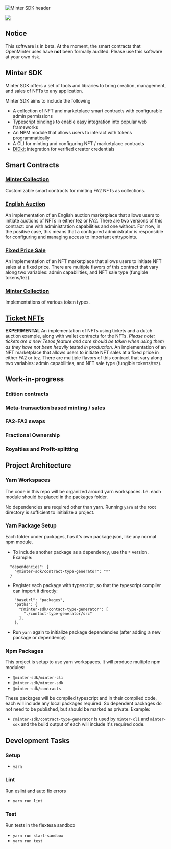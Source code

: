 ![Minter SDK header](/docs/mintersdkhead.png)

[![](https://img.shields.io/badge/license-MIT-brightgreen)](LICENSE)

## Notice

This software is in beta. At the moment, the smart contracts
that OpenMinter uses have **not** been formally audited. Please
use this software at your own risk.

## Minter SDK

Minter SDK offers a set of tools and libraries to bring creation, management, and sales of NFTs to any application.

Minter SDK aims to include the following

-   A collection of NFT and marketplace smart contracts with configurable admin permissions
-   Typescript bindings to enable easy integration into popular web frameworks
-   An NPM module that allows users to interact with tokens programmatically
-   A CLI for minting and configuring NFT / marketplace contracts
-   [DIDkit](https://www.spruceid.com/didkit) integration for verified creator credentials

## Smart Contracts

### [Minter Collection](minter_collection)

Customizable smart contracts for minting FA2 NFTs as collections.

### [English Auction](english_auction)

An implementation of an English auction marketplace that allows users to initiate auctions of NFTs in either tez or FA2. There are
two versions of this contract: one with administration capabilities and one without. For now, in the positive case, this means that
a configured administrator is responsible for configuring and managing access to important entrypoints.

### [Fixed Price Sale](fixed_price_sale)

An implementation of an NFT marketplace that allows users to initiate NFT sales at a fixed price. There are multiple flavors of this contract that vary along two variables: admin capabilities, and NFT sale type (fungible tokens/tez).

### [Minter Collection](minter_collection)

Implementations of various token types.


## [Ticket NFTs](tickets)

**EXPERIMENTAL** An implementation of NFTs using tickets and a dutch auction example, along with wallet contracts for the NFTs. _Please note: tickets are a new Tezos feature and care should be taken when using them as they have not been heavily tested in production._
An implementation of an NFT marketplace that allows users to initiate NFT sales at a fixed price in either FA2 or tez. There are multiple flavors of this contract that vary along two variables: admin capabilities, and NFT sale type (fungible tokens/tez).

## Work-in-progress

### Edition contracts

### Meta-transaction based minting / sales

### FA2-FA2 swaps

### Fractional Ownership

### Royalties and Profit-splitting



## Project Architecture

### Yarn Workspaces

The code in this repo will be organized around yarn workspaces. I.e. each module should be placed in the packages folder.

No dependencies are required other than yarn. Running `yarn` at the root directory is sufficient to initialize a project.

### Yarn Package Setup 

Each folder under packages, has it's own package.json, like any normal npm module. 

- To include another package as a dependency, use the `*` version. Example:

```
  "dependencies": {
    "@minter-sdk/contract-type-generator": "*"
  }
```

- Register each package with typescript, so that the typescript compiler can import it directly:

```
    "baseUrl": "packages",
    "paths": {
      "@minter-sdk/contact-type-generator": [
        "./contact-type-generator/src"
      ],
    },
```

- Run `yarn` again to initialize package dependencies (after adding a new package or dependency)


### Npm Packages

This project is setup to use yarn workspaces. It will produce multiple npm modules:

- `@minter-sdk/minter-cli`
- `@minter-sdk/minter-sdk`
- `@minter-sdk/contracts`

These packages will be compiled typescript and in their compiled code, each will include any local packages required. So dependent packages do not need to be published, but should be marked as private. Example:

- `@minter-sdk/contract-type-generator` is used by `minter-cli` and `minter-sdk` and the build output of each will include it's required code.



## Development Tasks

### Setup

- `yarn`

### Lint

Run eslint and auto fix errors

- `yarn run lint`

### Test

Run tests in the flextesa sandbox

- `yarn run start-sandbox`
- `yarn run test`


